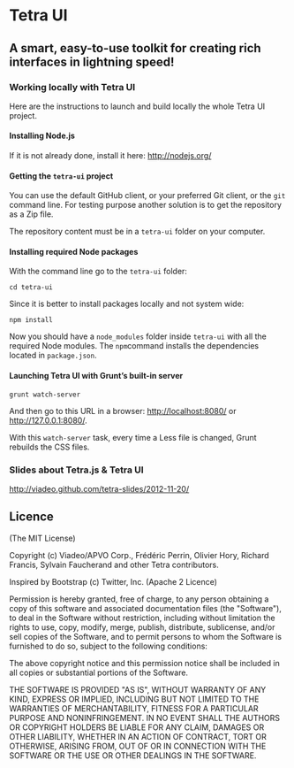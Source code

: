 Tetra UI
========

A smart, easy-to-use toolkit for creating rich interfaces in lightning speed!
-----------------------------------------------------------------------------

### Working locally with Tetra UI

Here are the instructions to launch and build locally the whole Tetra UI project.

#### Installing Node.js

If it is not already done, install it here:
<http://nodejs.org/>

#### Getting the `tetra-ui` project

You can use the default GitHub client, or your preferred Git client, or the `git` command line.
For testing purpose another solution is to get the repository as a Zip file.

The repository content must be in a `tetra-ui` folder on your computer.

#### Installing required Node packages

With the command line go to the `tetra-ui` folder:

    cd tetra-ui

Since it is better to install packages locally and not system wide:

    npm install

Now you should have a `node_modules` folder inside `tetra-ui` with all the required Node modules.
The `npm`command installs the dependencies located in `package.json`.

#### Launching Tetra UI with Grunt’s built-in server

    grunt watch-server

And then go to this URL in a browser: <http://localhost:8080/> or <http://127.0.0.1:8080/>.

With this `watch-server` task, every time a Less file is changed, Grunt rebuilds the CSS files.

### Slides about Tetra.js & Tetra UI

<http://viadeo.github.com/tetra-slides/2012-11-20/>

Licence
-------
(The MIT License)

Copyright (c) Viadeo/APVO Corp., Frédéric Perrin, Olivier Hory,
Richard Francis, Sylvain Faucherand and other Tetra contributors.

Inspired by Bootstrap (c) Twitter, Inc. (Apache 2 Licence)

Permission is hereby granted, free of charge, to any person obtaining a
copy of this software and associated documentation files (the
"Software"), to deal in the Software without restriction, including
without limitation the rights to use, copy, modify, merge, publish,
distribute, sublicense, and/or sell copies of the Software, and to permit
persons to whom the Software is furnished to do so, subject to the
following conditions:

The above copyright notice and this permission notice shall be included
in all copies or substantial portions of the Software.

THE SOFTWARE IS PROVIDED "AS IS", WITHOUT WARRANTY OF ANY KIND, EXPRESS
OR IMPLIED, INCLUDING BUT NOT LIMITED TO THE WARRANTIES OF
MERCHANTABILITY, FITNESS FOR A PARTICULAR PURPOSE AND NONINFRINGEMENT. IN
NO EVENT SHALL THE AUTHORS OR COPYRIGHT HOLDERS BE LIABLE FOR ANY CLAIM,
DAMAGES OR OTHER LIABILITY, WHETHER IN AN ACTION OF CONTRACT, TORT OR
OTHERWISE, ARISING FROM, OUT OF OR IN CONNECTION WITH THE SOFTWARE OR THE
USE OR OTHER DEALINGS IN THE SOFTWARE.

